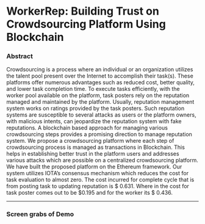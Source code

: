 # WorkerRep: Building Trust on Crowdsourcing Platform Using Blockchain

### Abstract
Crowdsourcing is a process where an individual or an organization utilizes the talent pool present
over the Internet to accomplish their task(s). These platforms offer numerous advantages such
as reduced cost, better quality, and lower task completion time. To execute tasks efficiently,
with the worker pool available on the platform, task posters rely on the reputation managed
and maintained by the platform. Usually, reputation management system works on ratings
provided by the task posters. Such reputation systems are susceptible to several attacks as users
or the platform owners, with malicious intents, can jeopardize the reputation system with fake
reputations. A blockchain based approach for managing various crowdsourcing steps provides a
promising direction to manage reputation system. We propose a crowdsourcing platform where
each step of crowdsourcing process is managed as transactions in Blockchain. This helps in
establishing better trust in the platform users and addresses various attacks which are possible
on a centralized crowdsourcing platform. We have built the proposed platform on the Ethereum
framework. Our system utilizes IOTA’s consensus mechanism which reduces the cost for task
evaluation to almost zero. The cost incurred for complete cycle that is from posting task to
updating reputation is $ 0.631. Where in the cost for task poster comes out to be $0.195 and for
the worker its $ 0.436.

----
### Screen grabs of Demo
